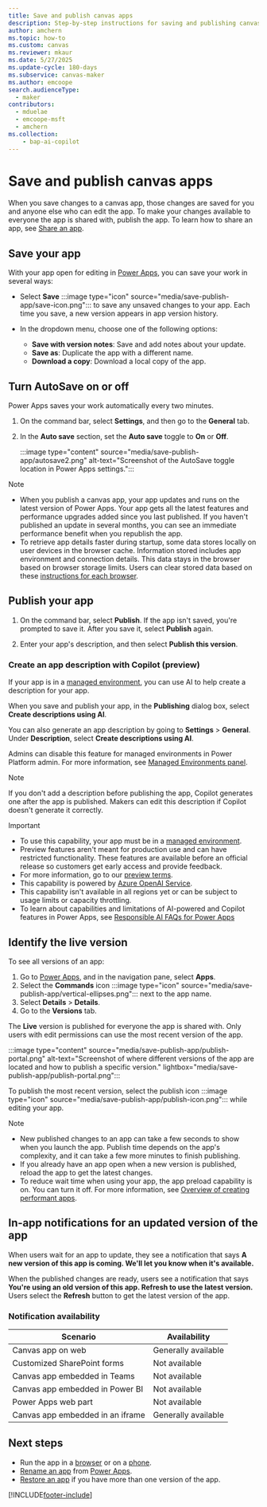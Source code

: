 ```yaml
---
title: Save and publish canvas apps
description: Step-by-step instructions for saving and publishing canvas apps.
author: amchern
ms.topic: how-to
ms.custom: canvas
ms.reviewer: mkaur
ms.date: 5/27/2025
ms.update-cycle: 180-days
ms.subservice: canvas-maker
ms.author: emcoope
search.audienceType: 
  - maker
contributors:
  - mduelae
  - emcoope-msft
  - amchern
ms.collection: 
    - bap-ai-copilot
---
```


# Save and publish canvas apps

When you save changes to a canvas app, those changes are saved for you and anyone else who can edit the app. To make your changes available to everyone the app is shared with, publish the app. To learn how to share an app, see [Share an app](share-app.md).

## Save your app

With your app open for editing in [Power Apps](https://make.powerapps.com), you can save your work in several ways:

- Select **Save** :::image type="icon" source="media/save-publish-app/save-icon.png"::: to save any unsaved changes to your app. Each time you save, a new version appears in app version history.

- In the dropdown menu, choose one of the following options:

  - **Save with version notes**: Save and add notes about your update.
  - **Save as**: Duplicate the app with a different name.
  - **Download a copy**: Download a local copy of the app.

## Turn AutoSave on or off

Power Apps saves your work automatically every two minutes.

1. On the command bar, select **Settings**, and then go to the **General** tab.

1. In the **Auto save** section, set the **Auto save** toggle to **On** or **Off**.

   :::image type="content" source="media/save-publish-app/autosave2.png" alt-text="Screenshot of the AutoSave toggle location in Power Apps settings.":::

> [!NOTE]
>
> - When you publish a canvas app, your app updates and runs on the latest version of Power Apps. Your app gets all the latest features and performance upgrades added since you last published. If you haven't published an update in several months, you can see an immediate performance benefit when you republish the app.
> - To retrieve app details faster during startup, some data stores locally on user devices in the browser cache. Information stored includes app environment and connection details. This data stays in the browser based on browser storage limits. Users can clear stored data based on these [instructions for each browser](/troubleshoot/power-platform/power-apps/troubleshooting-startup-issues#clear-your-browser-cache).


## Publish your app


1. On the command bar, select **Publish**. 
    If the app isn't saved, you're prompted to save it. After you save it, select **Publish** again.

1. Enter your app's description, and then select **Publish this version**.

### Create an app description with Copilot (preview)

If your app is in a [managed environment](/power-platform/admin/managed-environment-overview), you can use AI to help create a description for your app.

When you save and publish your app, in the **Publishing** dialog box, select **Create descriptions using AI**.

You can also generate an app description by going to **Settings** > **General**. Under **Description**, select **Create descriptions using AI**.

Admins can disable this feature for managed environments in Power Platform admin. For more information, see [Managed Environments panel](/power-platform/admin/managed-environment-enable).

> [!NOTE]
> If you don't add a description before publishing the app, Copilot generates one after the app is published. Makers can edit this description if Copilot doesn't generate it correctly.

> [!IMPORTANT]
>
> - To use this capability, your app must be in a [managed environment](/power-platform/admin/managed-environment-overview).
> - Preview features aren't meant for production use and can have restricted functionality. These features are available before an official release so customers get early access and provide feedback.
> - For more information, go to our [preview terms](https://go.microsoft.com/fwlink/?linkid=2189520).
> - This capability is powered by [Azure OpenAI Service](/azure/cognitive-services/openai/overview).
> - This capability isn't available in all regions yet or can be subject to usage limits or capacity throttling.
> - To learn about capabilities and limitations of AI-powered and Copilot features in Power Apps, see [Responsible AI FAQs for Power Apps](../common/responsible-ai-overview.md)

## Identify the live version

To see all versions of an app:

1. Go to [Power Apps](https://make.powerapps.com?utm_source=padocs&utm_medium=linkinadoc&utm_campaign=referralsfromdoc), and in the navigation pane, select **Apps**.
1. Select the **Commands** icon :::image type="icon" source="media/save-publish-app/vertical-ellipses.png"::: next to the app name.
1. Select **Details** > **Details**.
1. Go to the **Versions** tab.

The **Live** version is published for everyone the app is shared with. Only users with edit permissions can use the most recent version of the app.

:::image type="content" source="media/save-publish-app/publish-portal.png" alt-text="Screenshot of where different versions of the app are located and how to publish a specific version." lightbox="media/save-publish-app/publish-portal.png":::

To publish the most recent version, select the publish icon :::image type="icon" source="media/save-publish-app/publish-icon.png"::: while editing your app.

> [!NOTE]
>
> - New published changes to an app can take a few seconds to show when you launch the app. Publish time depends on the app's complexity, and it can take a few more minutes to finish publishing.
> - If you already have an app open when a new version is published, reload the app to get the latest changes.
> - To reduce wait time when using your app, the app preload capability is on. You can turn it off. For more information, see [Overview of creating performant apps](create-performant-apps-overview.md).

## In-app notifications for an updated version of the app

When users wait for an app to update, they see a notification that says **A new version of this app is coming. We'll let you know when it's available.**

When the published changes are ready, users see a notification that says **You're using an old version of this app. Refresh to use the latest version.** Users select the **Refresh** button to get the latest version of the app.

### Notification availability

| Scenario | Availability |
| - | - |
| Canvas app on web | Generally available |
| Customized SharePoint forms | Not available |
| Canvas app embedded in Teams | Not available |
| Canvas app embedded in Power BI | Not available |
| Power Apps web part | Not available |
| Canvas app embedded in an iframe | Generally available |

## Next steps

- Run the app in a [browser](../../user/run-app-browser.md) or on a [phone](../../mobile/run-powerapps-on-mobile.md).
- [Rename an app](set-name-tile.md) from [Power Apps](https://make.powerapps.com?utm_source=padocs&utm_medium=linkinadoc&utm_campaign=referralsfromdoc).
- [Restore an app](restore-an-app.md) if you have more than one version of the app.

[!INCLUDE[footer-include](../../includes/footer-banner.md)]
